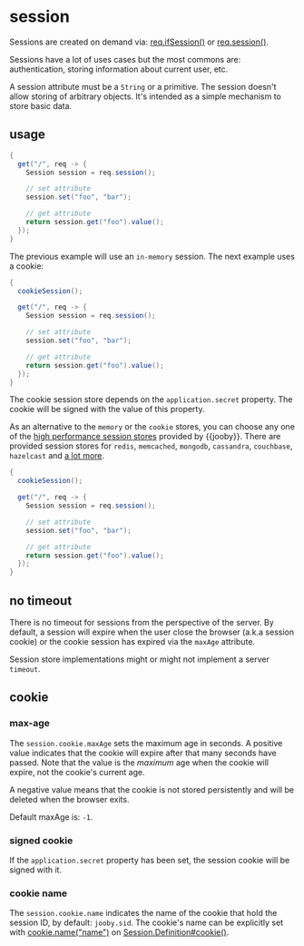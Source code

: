 # session
Sessions are created on demand via: [req.ifSession()]({{defdocs}}/Request.html#ifSession--) or [req.session()]({{defdocs}}/Request.html#session--).

Sessions have a lot of uses cases but the most commons are: authentication, storing information about current
user, etc.

A session attribute must be a ```String``` or a primitive. The session doesn't allow storing of
arbitrary objects. It's intended as a simple mechanism to store basic data.

## usage

```java
{
  get("/", req -> {
    Session session = req.session();

    // set attribute
    session.set("foo", "bar");

    // get attribute
    return session.get("foo").value();
  });
}
```

The previous example will use an `in-memory` session. The next example uses a cookie:

```java
{
  cookieSession();

  get("/", req -> {
    Session session = req.session();

    // set attribute
    session.set("foo", "bar");

    // get attribute
    return session.get("foo").value();
  });
}
```

The cookie session store depends on the `application.secret` property. The cookie will be signed with the value of this property.

As an alternative to the `memory` or the `cookie` stores, you can choose any one of the [high performance session stores](/doc/session) provided by {{jooby}}. There are provided session stores for `redis`, `memcached`, `mongodb`, `cassandra`, `couchbase`, `hazelcast` and [a lot more](/doc/session).

```java
{
  cookieSession();

  get("/", req -> {
    Session session = req.session();

    // set attribute
    session.set("foo", "bar");

    // get attribute
    return session.get("foo").value();
  });
}
```

## no timeout

There is no timeout for sessions from the perspective of the server. By default, a session will expire when
the user close the browser (a.k.a session cookie) or the cookie session has expired via the `maxAge` attribute.

Session store implementations might or might not implement a server `timeout`.

## cookie

### max-age
The <code>session.cookie.maxAge</code> sets the maximum age in seconds. A positive value
indicates that the cookie will expire after that many seconds have passed. Note that the value is
the <i>maximum</i> age when the cookie will expire, not the cookie's current age.

A negative value means that the cookie is not stored persistently and will be deleted when the
browser exits.

Default maxAge is: <code>-1</code>.

### signed cookie
If the <code>application.secret</code> property has been set, the session cookie will be
signed with it.

### cookie name
The <code>session.cookie.name</code> indicates the name of the cookie that hold the session ID, by
default: <code>jooby.sid</code>. The cookie's name can be explicitly set with
[cookie.name("name")]({{defdocs}}/Cookie.Definition.html#name-java.lang.String-) on [Session.Definition#cookie()]({{defdocs}}/Session.Definition.html#cookie).
